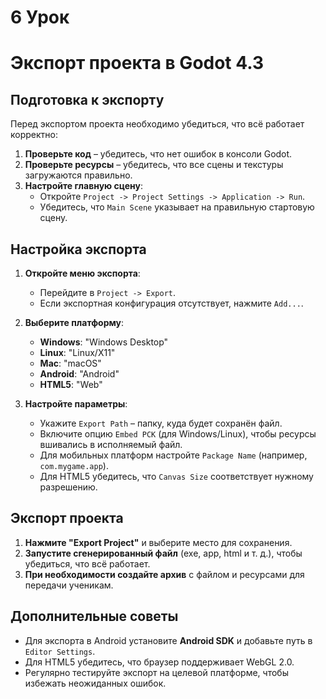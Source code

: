 # 6 Урок

# Экспорт проекта в Godot 4.3

## Подготовка к экспорту

Перед экспортом проекта необходимо убедиться, что всё работает корректно:

1. **Проверьте код** – убедитесь, что нет ошибок в консоли Godot.
2. **Проверьте ресурсы** – убедитесь, что все сцены и текстуры загружаются правильно.
3. **Настройте главную сцену**:
   - Откройте `Project -> Project Settings -> Application -> Run`.
   - Убедитесь, что `Main Scene` указывает на правильную стартовую сцену.

## Настройка экспорта

1. **Откройте меню экспорта**:
   - Перейдите в `Project -> Export`.
   - Если экспортная конфигурация отсутствует, нажмите `Add...`.
   
2. **Выберите платформу**:
   - **Windows**: "Windows Desktop"
   - **Linux**: "Linux/X11"
   - **Mac**: "macOS"
   - **Android**: "Android"
   - **HTML5**: "Web"

3. **Настройте параметры**:
   - Укажите `Export Path` – папку, куда будет сохранён файл.
   - Включите опцию `Embed PCK` (для Windows/Linux), чтобы ресурсы вшивались в исполняемый файл.
   - Для мобильных платформ настройте `Package Name` (например, `com.mygame.app`).
   - Для HTML5 убедитесь, что `Canvas Size` соответствует нужному разрешению.

## Экспорт проекта

1. **Нажмите "Export Project"** и выберите место для сохранения.
2. **Запустите сгенерированный файл** (exe, app, html и т. д.), чтобы убедиться, что всё работает.
3. **При необходимости создайте архив** с файлом и ресурсами для передачи ученикам.

## Дополнительные советы

- Для экспорта в Android установите **Android SDK** и добавьте путь в `Editor Settings`.
- Для HTML5 убедитесь, что браузер поддерживает WebGL 2.0.
- Регулярно тестируйте экспорт на целевой платформе, чтобы избежать неожиданных ошибок.

